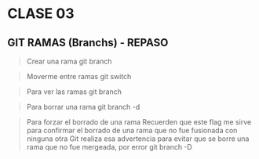 # CLASE 03
## GIT RAMAS (Branchs) - REPASO
> Crear una rama
    git branch <nombre-rama>

>Moverme entre ramas
    git switch <nombre-rama>

> Para ver las ramas
    git branch

> Para borrar una rama
    git branch -d <nombre-rama>

> Para forzar el borrado de una rama
    Recuerden que este flag me sirve para confirmar el borrado de una rama que no fue fusionada con ninguna otra
    Git realiza esa advertencia para evitar que se borre una rama que no fue mergeada, por error
        git branch -D <nombre-rama>
        